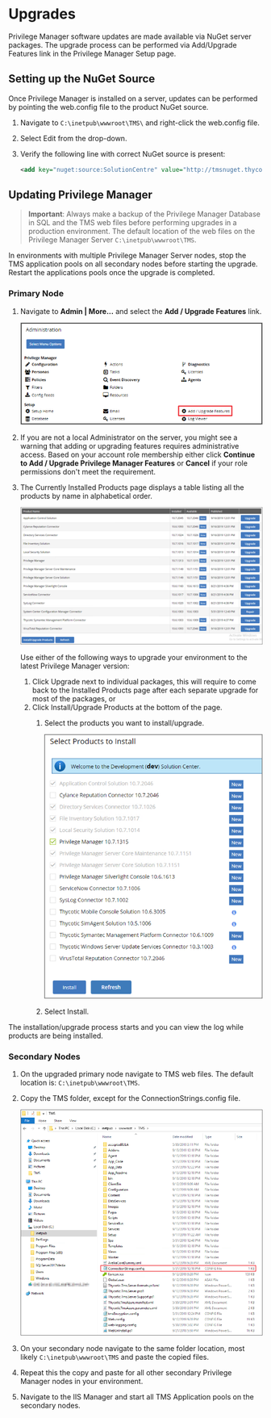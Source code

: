 [title]: # (Upgrades)
[tags]: # (new version)
[priority]: # (1701)
# Upgrades

Privilege Manager software updates are made available via NuGet server packages. The upgrade process can be performed via Add/Upgrade Features link in the Privilege Manager Setup page.

## Setting up the NuGet Source

Once Privilege Manager is installed on a server, updates can be performed by pointing the web.config file to the product NuGet source.

1. Navigate to `C:\inetpub\wwwroot\TMS\` and right-click the web.config file.
1. Select Edit from the drop-down.
1. Verify the following line with correct NuGet source is present:

   ```xml
   <add key="nuget:source:SolutionCentre" value="http://tmsnuget.thycotic.com/nuget/" />`
   ```

## Updating Privilege Manager

>**Important**:
>Always make a backup of the Privilege Manager Database in SQL and the TMS web files before performing upgrades in a production environment. The default location of the web files on the Privilege Manager Server `C:\inetpub\wwwroot\TMS`.

In environments with multiple Privilege Manager Server nodes, stop the TMS application pools on all secondary nodes before starting the upgrade. Restart the applications pools once the upgrade is completed.

### Primary Node

1. Navigate to __Admin | More...__ and select the __Add / Upgrade Features__ link.

   ![Selecting the Add / Upgrade Features link](images/add-upgrade-features.png)
1. If you are not a local Administrator on the server, you might see a warning that adding or upgrading features requires administrative access. Based on your account role membership either click __Continue to Add / Upgrade Privilege Manager Features__ or __Cancel__ if your role permissions don't meet the requirement.
1. The Currently Installed Products page displays a table listing all the products by name in alphabetical order. 

   ![Installed Products overview](images/package-screen.png)

   Use either of the following ways to upgrade your environment to the latest Privilege Manager version:
   1. Click Upgrade next to individual packages, this will require to come back to the Installed Products page after each separate upgrade for most of the packages, or
   1. Click Install/Upgrade Products at the bottom of the page.
      1. Select the products you want to install/upgrade.

         ![Select which products to install](images/install-products-select.png)
      1. Select Install.

The installation/upgrade process starts and you can view the log while products are being installed.

### Secondary Nodes

1. On the upgraded primary node navigate to TMS web files. The default location is: `C:\inetpub\wwwroot\TMS`.
1. Copy the TMS folder, except for the ConnectionStrings.config file.

   ![Copy TMS folder on primary node](images/copy-tms.png)
1. On your secondary node navigate to the same folder location, most likely `C:\inetpub\wwwroot\TMS` and paste the copied files.
1. Repeat this the copy and paste for all other secondary Privilege Manager nodes in your environment.
1. Navigate to the IIS Manager and start all TMS Application pools on the secondary nodes.
